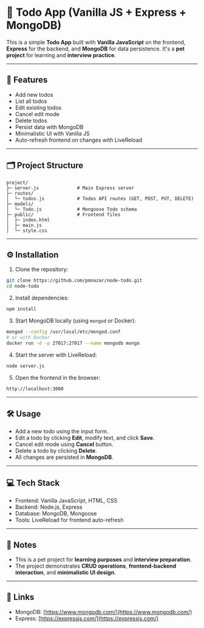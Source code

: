 # 📝 Todo App (Vanilla JS + Express + MongoDB)

This is a simple **Todo App** built with **Vanilla JavaScript** on the frontend, **Express** for the backend, and **MongoDB** for data persistence.
It's a **pet project** for learning and **interview practice**.

---

## 🚀 Features

- Add new todos
- List all todos
- Edit existing todos
- Cancel edit mode
- Delete todos
- Persist data with MongoDB
- Minimalistic UI with Vanilla JS
- Auto-refresh frontend on changes with LiveReload

---

## 🗂️ Project Structure

```
project/
├─ server.js              # Main Express server
├─ routes/
│  └─ todos.js            # Todos API routes (GET, POST, PUT, DELETE)
├─ models/
│  └─ Todo.js             # Mongoose Todo schema
├─ public/                # Frontend files
│  ├─ index.html
│  ├─ main.js
│  └─ style.css
```

---

## ⚙️ Installation

1. Clone the repository:

```bash
git clone https://github.com/pmnazar/node-todo.git
cd node-todo
```

2. Install dependencies:

```bash
npm install
```

3. Start MongoDB locally (using `mongod` or Docker):

```bash
mongod --config /usr/local/etc/mongod.conf
# or with Docker
docker run -d -p 27017:27017 --name mongodb mongo
```

4. Start the server with LiveReload:

```bash
node server.js
```

5. Open the frontend in the browser:

```
http://localhost:3000
```

---

## 🛠️ Usage

- Add a new todo using the input form.
- Edit a todo by clicking **Edit**, modify text, and click **Save**.
- Cancel edit mode using **Cancel** button.
- Delete a todo by clicking **Delete**.
- All changes are persisted in **MongoDB**.

---

## 💻 Tech Stack

- Frontend: Vanilla JavaScript, HTML, CSS
- Backend: Node.js, Express
- Database: MongoDB, Mongoose
- Tools: LiveReload for frontend auto-refresh

---

## 📝 Notes

- This is a pet project for **learning purposes** and **interview preparation**.
- The project demonstrates **CRUD operations**, **frontend-backend interaction**, and **minimalistic UI design**.

---

## 🔗 Links

- MongoDB: [https://www.mongodb.com/](https://www.mongodb.com/)
- Express: [https://expressjs.com/](https://expressjs.com/)
